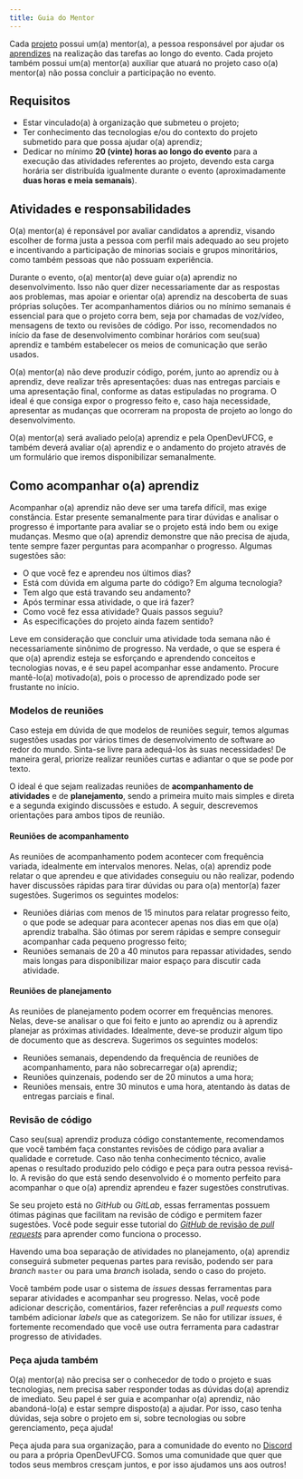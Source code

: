 ```yaml
---
title: Guia do Mentor
---
```


Cada [projeto](../organizacao/projeto) possui um(a) mentor(a), a pessoa responsável por ajudar os [aprendizes](../aprendiz) na realização das tarefas ao longo do evento. Cada projeto também possui um(a) mentor(a) auxiliar que atuará no projeto caso o(a) mentor(a) não possa concluir a participação no evento.

## Requisitos

- Estar vinculado(a) à organização que submeteu o projeto;
- Ter conhecimento das tecnologias e/ou do contexto do projeto submetido para que possa ajudar o(a) aprendiz;
- Dedicar no mínimo **20 (vinte) horas ao longo do evento** para a execução das atividades referentes ao projeto, devendo esta carga horária ser distribuída igualmente durante o evento (aproximadamente **duas horas e meia semanais**).

## Atividades e responsabilidades

O(a) mentor(a) é reponsável por avaliar candidatos a aprendiz, visando escolher de forma justa a pessoa com perfil mais adequado ao seu projeto e incentivando a participação de minorias sociais e grupos minoritários, como também pessoas que não possuam experiência.

Durante o evento, o(a) mentor(a) deve guiar o(a) aprendiz no desenvolvimento. Isso não quer dizer necessariamente dar as respostas aos problemas, mas apoiar e orientar o(a) aprendiz na descoberta de suas próprias soluções. Ter acompanhamentos diários ou no mínimo semanais é essencial para que o projeto corra bem, seja por chamadas de voz/vídeo, mensagens de texto ou revisões de código. Por isso, recomendados no início da fase de desenvolvimento combinar horários com seu(sua) aprendiz e também estabelecer os meios de comunicação que serão usados.

O(a) mentor(a) não deve produzir código, porém, junto ao aprendiz ou à aprendiz, deve realizar três apresentações: duas nas entregas parciais e uma apresentação final, conforme as datas estipuladas no programa. O ideal é que consiga expor o progresso feito e, caso haja necessidade, apresentar as mudanças que ocorreram na proposta de projeto ao longo do desenvolvimento.

O(a) mentor(a) será avaliado pelo(a) aprendiz e pela OpenDevUFCG, e também deverá avaliar o(a) aprendiz e o andamento do projeto através de um formulário que iremos disponibilizar semanalmente.

## Como acompanhar o(a) aprendiz

Acompanhar o(a) aprendiz não deve ser uma tarefa difícil, mas exige constância. Estar presente semanalmente para tirar dúvidas e analisar o progresso é importante para avaliar se o projeto está indo bem ou exige mudanças. Mesmo que o(a) aprendiz demonstre que não precisa de ajuda, tente sempre fazer perguntas para acompanhar o progresso. Algumas sugestões são:

- O que você fez e aprendeu nos últimos dias?
- Está com dúvida em alguma parte do código? Em alguma tecnologia?
- Tem algo que está travando seu andamento?
- Após terminar essa atividade, o que irá fazer?
- Como você fez essa atividade? Quais passos seguiu?
- As especificações do projeto ainda fazem sentido?

Leve em consideração que concluir uma atividade toda semana não é necessariamente sinônimo de progresso. Na verdade, o que se espera é que o(a) aprendiz esteja se esforçando e aprendendo conceitos e tecnologias novas, e é seu papel acompanhar esse andamento. Procure mantê-lo(a) motivado(a), pois o processo de aprendizado pode ser frustante no início.

### Modelos de reuniões

Caso esteja em dúvida de que modelos de reuniões seguir, temos algumas sugestões usadas por vários times de desenvolvimento de software ao redor do mundo. Sinta-se livre para adequá-los às suas necessidades! De maneira geral, priorize realizar reuniões curtas e adiantar o que se pode por texto.

O ideal é que sejam realizadas reuniões de **acompanhamento de atividades** e de **planejamento**, sendo a primeira muito mais simples e direta e a segunda exigindo discussões e estudo. A seguir, descrevemos orientações para ambos tipos de reunião.

#### Reuniões de acompanhamento

As reuniões de acompanhamento podem acontecer com frequência variada, idealmente em intervalos menores. Nelas, o(a) aprendiz pode relatar o que aprendeu e que atividades conseguiu ou não realizar, podendo haver discussões rápidas para tirar dúvidas ou para o(a) mentor(a) fazer sugestões. Sugerimos os seguintes modelos:

- Reuniões diárias com menos de 15 minutos para relatar progresso feito, o que pode se adequar para acontecer apenas nos dias em que o(a) aprendiz trabalha. São ótimas por serem rápidas e sempre conseguir acompanhar cada pequeno progresso feito;
- Reuniões semanais de 20 a 40 minutos para repassar atividades, sendo mais longas para disponibilizar maior espaço para discutir cada atividade.

#### Reuniões de planejamento

As reuniões de planejamento podem ocorrer em frequências menores. Nelas, deve-se analisar o que foi feito e junto ao aprendiz ou à aprendiz planejar as próximas atividades. Idealmente, deve-se produzir algum tipo de documento que as descreva. Sugerimos os seguintes modelos:

- Reuniões semanais, dependendo da frequência de reuniões de acompanhamento, para não sobrecarregar o(a) aprendiz;
- Reuniões quinzenais, podendo ser de 20 minutos a uma hora;
- Reuniões mensais, entre 30 minutos e uma hora, atentando às datas de entregas parciais e final.

### Revisão de código

Caso seu(sua) aprendiz produza código constantemente, recomendamos que você também faça constantes revisões de código para avaliar a qualidade e corretude. Caso não tenha conhecimento técnico, avalie apenas o resultado produzido pelo código e peça para outra pessoa revisá-lo. A revisão do que está sendo desenvolvido é o momento perfeito para acompanhar o que o(a) aprendiz aprendeu e fazer sugestões construtivas.

Se seu projeto está no _GitHub_ ou _GitLab_, essas ferramentas possuem ótimas páginas que facilitam na revisão de código e permitem fazer sugestões. Você pode seguir esse tutorial do [_GitHub_ de revisão de _pull requests_](https://docs.github.com/pt/github/collaborating-with-issues-and-pull-requests/reviewing-proposed-changes-in-a-pull-request) para aprender como funciona o processo.

Havendo uma boa separação de atividades no planejamento, o(a) aprendiz conseguirá submeter pequenas partes para revisão, podendo ser para _branch_ `master` ou para uma _branch_ isolada, sendo o caso do projeto.

Você também pode usar o sistema de _issues_ dessas ferramentas para separar atividades e acompanhar seu progresso. Nelas, você pode adicionar descrição, comentários, fazer referências a _pull requests_ como também adicionar _labels_ que as categorizem. Se não for utilizar _issues_, é fortemente recomendado que você use outra ferramenta para cadastrar progresso de atividades.

### Peça ajuda também

O(a) mentor(a) não precisa ser o conhecedor de todo o projeto e suas tecnologias, nem precisa saber responder todas as dúvidas do(a) aprendiz de imediato. Seu papel é ser guia e acompanhar o(a) aprendiz, não abandoná-lo(a) e estar sempre disposto(a) a ajudar. Por isso, caso tenha dúvidas, seja sobre o projeto em si, sobre tecnologias ou sobre gerenciamento, peça ajuda! 

Peça ajuda para sua organização, para a comunidade do evento no [Discord](https://chat.opendevufcg.org) ou para a própria OpenDevUFCG. Somos uma comunidade que quer que todos seus membros cresçam juntos, e por isso ajudamos uns aos outros!
